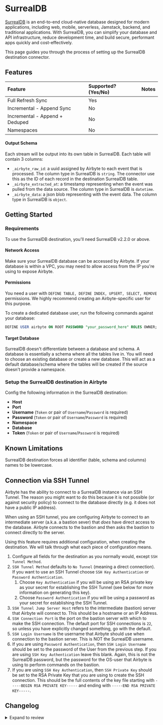 # SurrealDB

[SurrealDB](https://github.com/surrealdb/surrealdb) is an end-to-end cloud-native database designed for modern applications, including web, mobile, serverless, Jamstack, backend, and traditional applications. With SurrealDB, you can simplify your database and API infrastructure, reduce development time, and build secure, performant apps quickly and cost-effectively.

This page guides you through the process of setting up the SurrealDB destination connector.

## Features

| Feature                        | Supported?\(Yes/No\) | Notes |
| :----------------------------- | :------------------- | :---- |
| Full Refresh Sync              | Yes                  |       |
| Incremental - Append Sync      | No                  |       |
| Incremental - Append + Deduped | No                  |       |
| Namespaces                     | No                  |       |

#### Output Schema

Each stream will be output into its own table in SurrealDB. Each table will contain 3 columns:

- `_airbyte_raw_id`: a uuid assigned by Airbyte to each event that is processed. The column type in SurrealDB is `string`.
The connector use this as the ID of each record in the destination SurrealDB table.
- `_airbyte_extracted_at`: a timestamp representing when the event was pulled from the data source. The column type in SurrealDB is `datetime`.
- `_airbyte_data`: a json blob representing with the event data. The column type in SurrealDB is `object`.

## Getting Started

### Requirements

To use the SurrealDB destination, you'll need SurrealDB v2.2.0 or above.

#### Network Access

Make sure your SurrealDB database can be accessed by Airbyte. If your database is within a VPC, you may need to allow access from the IP you're using to expose Airbyte.

#### **Permissions**

You need a user with `DEFINE TABLE, DEFINE INDEX, UPSERT, SELECT, REMOVE` permissions. We highly recommend creating an Airbyte-specific user for this purpose.

To create a dedicated database user, run the following commands against your database:

```sql
DEFINE USER airbyte ON ROOT PASSWORD "your_password_here" ROLES OWNER;
```

#### Target Database

SurrealDB doesn't differentiate between a database and schema. A database is essentially a schema where all the tables live in. You will need to choose an existing database or create a new database. This will act as a default database/schema where the tables will be created if the source doesn't provide a namespace.

### Setup the SurrealDB destination in Airbyte

Config the following information in the SurrealDB destination:

- **Host**
- **Port**
- **Username** (`Token` or pair of `Username`/`Password` is required)
- **Password** (`Token` or pair of `Username`/`Password` is required)
- **Namespace**
- **Database**
- **Token** (`Token` or pair of `Username`/`Password` is required)

## Known Limitations

SurrealDB destination forces all identifier \(table, schema and columns\) names to be lowercase.

## Connection via SSH Tunnel

Airbyte has the ability to connect to a SurrealDB instance via an SSH Tunnel. The reason you might want to do this because it is not possible \(or against security policy\) to connect to the database directly \(e.g. it does not have a public IP address\).

When using an SSH tunnel, you are configuring Airbyte to connect to an intermediate server \(a.k.a. a bastion sever\) that _does_ have direct access to the database. Airbyte connects to the bastion and then asks the bastion to connect directly to the server.

Using this feature requires additional configuration, when creating the destination. We will talk through what each piece of configuration means.

1. Configure all fields for the destination as you normally would, except `SSH Tunnel Method`.
2. `SSH Tunnel Method` defaults to `No Tunnel` \(meaning a direct connection\). If you want to use an SSH Tunnel choose `SSH Key Authentication` or `Password Authentication`.
   1. Choose `Key Authentication` if you will be using an RSA private key as your secret for establishing the SSH Tunnel \(see below for more information on generating this key\).
   2. Choose `Password Authentication` if you will be using a password as your secret for establishing the SSH Tunnel.
3. `SSH Tunnel Jump Server Host` refers to the intermediate \(bastion\) server that Airbyte will connect to. This should be a hostname or an IP Address.
4. `SSH Connection Port` is the port on the bastion server with which to make the SSH connection. The default port for SSH connections is `22`, so unless you have explicitly changed something, go with the default.
5. `SSH Login Username` is the username that Airbyte should use when connection to the bastion server. This is NOT the SurrealDB username.
6. If you are using `Password Authentication`, then `SSH Login Username` should be set to the password of the User from the previous step. If you are using `SSH Key Authentication` leave this blank. Again, this is not the SurrealDB password, but the password for the OS-user that Airbyte is using to perform commands on the bastion.
7. If you are using `SSH Key Authentication`, then `SSH Private Key` should be set to the RSA Private Key that you are using to create the SSH connection. This should be the full contents of the key file starting with `-----BEGIN RSA PRIVATE KEY-----` and ending with `-----END RSA PRIVATE KEY-----`.

## Changelog

<details>
  <summary>Expand to review</summary>

| Version | Date       | Pull Request                                               | Subject                                                                                       |
| :------ | :--------- | :--------------------------------------------------------- | :-------------------------------------------------------------------------------------------- |
| 0.1.0   | 2025-05-09 | [\#59742](https://github.com/airbytehq/airbyte/pull/59742) | Added SurrealDB destination.                                                                       |

</details>
